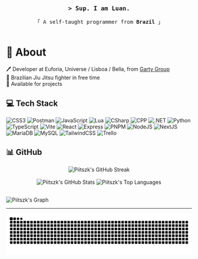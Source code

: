 <h3 align="center">
    <samp>
        &gt; Sup. I am <b>Luan</b>.
    </samp>
</h3>

<p align="center"> 
  <samp>
    「 A self-taught programmer from <b>Brazil</b> 」
    <br>
  </samp>
  <br>
</p>

# 💫 About

🖊️ Developer at Euforia, Universe / Lisboa / Bella, from [Garty Group](https://discord.gg/FsvcPH554h)<br>
🥋 Brazilian Jiu Jitsu fighter in free time<br>
🚀 Available for projects<br>

## 💻 Tech Stack
![CSS3](https://img.shields.io/badge/css3-%231572B6.svg?style=for-the-badge&logo=css3&logoColor=white)
![Postman](https://img.shields.io/badge/postman-ef5b25?style=for-the-badge&logo=postman&logoColor=white)
![JavaScript](https://img.shields.io/badge/javascript-%23323330.svg?style=for-the-badge&logo=javascript&logoColor=%23F7DF1E)
![Lua](https://img.shields.io/badge/lua-%232C2D72.svg?style=for-the-badge&logo=lua&logoColor=white)
![CSharp](https://img.shields.io/badge/C%23-239120.svg?style=for-the-badge&logo=c#&logoColor=white)
![CPP](https://img.shields.io/badge/C%2B%2B-00599C?logo=c%2B%2B&logoColor=white&style=for-the-badge)
![.NET](https://img.shields.io/badge/.NET-5C2D91?logo=.net&logoColor=white&style=for-the-badge)
![Python](https://img.shields.io/badge/python-3670A0?style=for-the-badge&logo=python&logoColor=ffdd54)
![TypeScript](https://img.shields.io/badge/typescript-%23007ACC.svg?style=for-the-badge&logo=typescript&logoColor=white)
![Vite](https://img.shields.io/badge/vite-%23646CFF.svg?style=for-the-badge&logo=vite&logoColor=white)
![React](https://img.shields.io/badge/react-%2320232a.svg?style=for-the-badge&logo=react&logoColor=%2361DAFB)
![Express](https://img.shields.io/badge/Express.js-404D59?style=for-the-badge)
![PNPM](https://img.shields.io/badge/pnpm-%234a4a4a.svg?style=for-the-badge&logo=pnpm&logoColor=f69220)
![NodeJS](https://img.shields.io/badge/node.js-6DA55F?style=for-the-badge&logo=node.js&logoColor=white)
![NextJS](https://img.shields.io/badge/nextjs-black?style=for-the-badge&logo=next.js&logoColor=white)
![MariaDB](https://img.shields.io/badge/MariaDB-003545?style=for-the-badge&logo=mariadb&logoColor=white)
![MySQL](https://img.shields.io/badge/MySQL-20232A?logo=mysql&logoColor=white&style=for-the-badge)
![TailwindCSS](https://img.shields.io/badge/tailwindcss-%2338B2AC.svg?style=for-the-badge&logo=tailwind-css&logoColor=white)
![Trello](https://img.shields.io/badge/Trello-%23026AA7.svg?style=for-the-badge&logo=Trello&logoColor=white)

## 📊 GitHub

<div align="center">
    <img src="https://github-readme-streak-stats.herokuapp.com/?user=piitszk&theme=radical&hide_border=false" alt="Piitszk's GitHub Streak" />
</div>
<br>
<div align="center">
    <img src="https://github-readme-stats.vercel.app/api?username=piitszk&theme=radical&hide_border=false&include_all_commits=true&count_private=true" alt="Piitszk's GitHub Stats"  height="192px" width="49.5%" />
    <img src="https://github-readme-stats.vercel.app/api/top-langs/?username=piitszk&theme=radical&hide_border=false&include_all_commits=true&count_private=true&layout=compact" alt="Piitszk's Top Languages"  height="192px" width="49.5%" />
</div>
<br>

![Piitszk's Graph](https://github-readme-activity-graph.vercel.app/graph?username=piitszk&custom_title=piitszk'%20GitHub%20Activity%20Graph&area=true&theme=redical)

---
<p align="center">
  <img src="https://github.com/minemalox/minemalox/blob/output/github-contribution-grid-snake-dark.svg">
</p>

